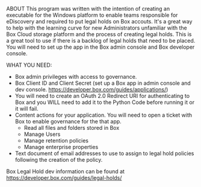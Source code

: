 ABOUT
This program was written with the intention of creating an executable for the Windows platform to enable teams responsible for eDiscovery and required to put legal holds on Box accouts.
It's a great way to help with the learning curve for new Administrators unfamiliar with the Box Cloud storage platform and the process of creating legal holds. This is a great tool to use
if there is a backlog of legal holds that need to be placed. You will need to set up the app in the Box admin console and Box developer console. 

WHAT YOU NEED:
- Box admin privileges with access to governance.
- Box Client ID and Client Secret (set up a Box app in admin console and dev console. https://developer.box.com/guides/applications/)
- You will need to create an OAuth 2.0 Redirect URI for authenticating to Box and you WILL need to add it to the Python Code before running it or it will fail.
- Content actions for your application. You will need to open a ticket with Box to enable governance for the that app.
  - Read all files and folders stored in Box
  - Manage Users
  - Manage retention policies
  - Manage enterprise properties
- Text document of email addresses to use to assign to legal hold policies following the creation of the policy.

Box Legal Hold dev information can be found at https://developer.box.com/guides/legal-holds/

